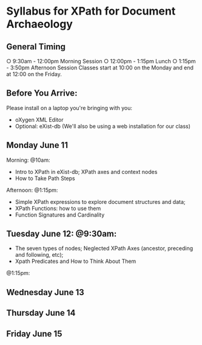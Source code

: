 # Syllabus for XPath for Document Archaeology
## General Timing 
○ 9:30am	-	12:00pm	 Morning	Session
○ 12:00pm	-	1:15pm Lunch
○ 1:15pm	-	3:50pm Afternoon	Session
Classes	start	at 10:00 on	the	Monday	and	end	at	12:00 on	the	Friday.	

## Before You Arrive: 
Please install on a laptop you're bringing with you: 
* oXygen XML Editor 
* Optional: eXist-db (We'll also be using a web installation for our class)

## Monday June 11
Morning: @10am: 
* Intro to XPath in eXist-db; XPath axes and context nodes
* How to Take Path Steps

Afternoon: @1:15pm: 
* Simple XPath expressions to explore document structures and data; 
* XPath Functions: how to use them 
* Function Signatures and Cardinality

## Tuesday June 12: @9:30am: 
* The seven types of nodes; Neglected XPath Axes (ancestor, preceding and following, etc);
* Xpath Predicates and How to Think About Them

@1:15pm: 

## Wednesday June 13

## Thursday June 14

## Friday June 15 

